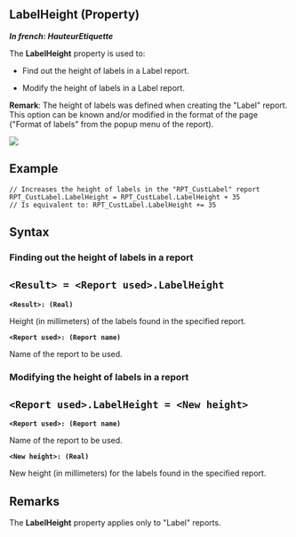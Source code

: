 
## LabelHeight (Property)

***In french: HauteurEtiquette***
	



<a name="XUse"></a>
<a name="Use"></a>
<a name="description"></a>
The **LabelHeight** property is used to:

- Find out the height of labels in a Label report.

- Modify the height of labels in a Label report.




**Remark**: The height of labels was defined when creating the "Label" report. This option can be known and/or modified in the format of the page ("Format of labels" from the popup menu of the report).

![](https://doc.pcsoft.fr/en-US/images/image.awp?langid=3&name=Hauteuretiquette.gif)





<a name="Example1"></a>
<a name="sample_code"></a>

## Example


```wl
// Increases the height of labels in the "RPT_CustLabel" report
RPT_CustLabel.LabelHeight = RPT_CustLabel.LabelHeight + 35
// Is equivalent to: RPT_CustLabel.LabelHeight += 35
```

<a name="XSYNTAX"></a>
<a name="SYNTAX1"></a>

## Syntax

### Finding out the height of labels in a report

`<Result> = <Report used>.LabelHeight`
---

**`<Result>: (Real)`**

Height (in millimeters) of the labels found in the specified report.

**`<Report used>: (Report name)`**

Name of the report to be used.  


<a name="SYNTAX2"></a>

### Modifying the height of labels in a report

`<Report used>.LabelHeight = <New height>`
---

**`<Report used>: (Report name)`**

Name of the report to be used.

**`<New height>: (Real)`**

New height (in millimeters) for the labels found in the specified report.  



<a name="NOTE0"></a>
<a name="NOTE0_1"></a>

## Remarks
The **LabelHeight** property applies only to "Label" reports.


